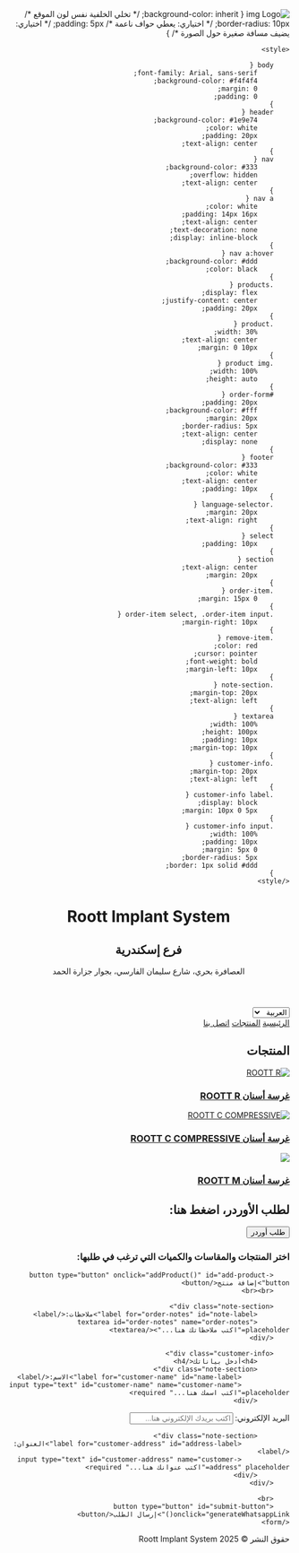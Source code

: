 <html lang="ar" dir="rtl">
<head>
    <meta charset="UTF-8">
    <meta name="viewport" content="width=device-width, initial-scale=1.0">
    <meta name="description" content="Roott Implant System Alexandria Branch - Leading Implant Solutions">
    <title>Roott Implant System - فرع إسكندرية</title>
    <link rel="shortcut icon" href="https://github.com/anas0mar/Roott-Implant-Alex-Branch/blob/main/favicon.ico">
    <link rel="apple-touch-icon" sizes="180x180" href="https://github.com/anas0mar/Roott-Implant-Alex-Branch/blob/main/favicon.ico">
    <meta name="msapplication-TileImage" content="https://github.com/anas0mar/Roott-Implant-Alex-Branch/blob/main/favicon.ico">
    <meta name="theme-color" content="#ffffff">
    <img src="https://i.postimg.cc/V5yfWKX9/apple-touch-icon.png" alt="Logo">
    img {
    background-color: inherit; /* تخلي الخلفية نفس لون الموقع */
    border-radius: 10px; /* اختياري: يعطي حواف ناعمة */
    padding: 5px; /* اختياري: يضيف مسافة صغيرة حول الصورة */
}



    <style>
        
        body {
            font-family: Arial, sans-serif;
            background-color: #f4f4f4;
            margin: 0;
            padding: 0;
        }
        header {
            background-color: #1e9e74;
            color: white;
            padding: 20px;
            text-align: center;
        }
        nav {
            background-color: #333;
            overflow: hidden;
            text-align: center;
        }
        nav a {
            color: white;
            padding: 14px 16px;
            text-align: center;
            text-decoration: none;
            display: inline-block;
        }
        nav a:hover {
            background-color: #ddd;
            color: black;
        }
        .products {
            display: flex;
            justify-content: center;
            padding: 20px;
        }
        .product {
            width: 30%;
            text-align: center;
            margin: 0 10px;
        }
        .product img {
            width: 100%;
            height: auto;
        }
        #order-form {
            padding: 20px;
            background-color: #fff;
            margin: 20px;
            border-radius: 5px;
            text-align: center;
            display: none;
        }
        footer {
            background-color: #333;
            color: white;
            text-align: center;
            padding: 10px;
        }
        .language-selector {
            margin: 20px;
            text-align: right;
        }
        select {
            padding: 10px;
        }
        section {
            text-align: center;
            margin: 20px;
        }
        .order-item {
            margin: 15px 0;
        }
        .order-item select, .order-item input {
            margin-right: 10px;
        }
        .remove-item {
            color: red;
            cursor: pointer;
            font-weight: bold;
            margin-left: 10px;
        }
        .note-section {
            margin-top: 20px;
            text-align: left;
        }
        textarea {
            width: 100%;
            height: 100px;
            padding: 10px;
            margin-top: 10px;
        }
        .customer-info {
            margin-top: 20px;
            text-align: left;
        }
        .customer-info label {
            display: block;
            margin: 10px 0 5px;
        }
        .customer-info input {
            width: 100%;
            padding: 10px;
            margin: 5px 0;
            border-radius: 5px;
            border: 1px solid #ddd;
        }
    </style>
</head>
<body>

<header>
    <h1 id="site-title">Roott Implant System</h1>
    <h2 id="branch-title">فرع إسكندرية</h2>     <p id="branch-address">العصافرة بحري، شارع سليمان الفارسي، بجوار جزارة الحمد</p>


</header>

<div class="language-selector">
    <select onchange="changeLanguage(this.value)">
        <option value="ar">العربية</option>
        <option value="en">English</option>
    </select>
</div>

<nav>
    <a href="#home" id="home-link">الرئيسية</a>
    <a href="#products" id="products-link">المنتجات</a>
    <a href="tel:+201099331401" id="contact-link">اتصل بنا</a>

</nav>

<section id="products">
    <h2 id="products-title">المنتجات</h2>
    <div class="products">
        <div class="product">
            <a href="https://trate.com/products/rootform/implants/" target="_blank">
                <img src="https://i.postimg.cc/FstbTzm8/R4212-05-Content-of-the-package.png"
 alt="ROOTT R">
                <h3 id="product1-name">غرسة أسنان ROOTT R</h3>
            </a>
        </div>
        <div class="product">
            <a href="https://trate.com/products/compressive/implants-c/" target="_blank">
                <img src="https://i.postimg.cc/9FTb2TJc/16884689130.png" alt="ROOTT C COMPRESSIVE">
                <h3 id="product2-name">غرسة أسنان ROOTT C COMPRESSIVE</h3>
            </a>
        </div>
        <div class="product">
            <a href="https://trate.com/products/compressive-m/implants-cm/" target="_blank">
                <img src="https://i.postimg.cc/cHXjQ3Pp/C5010m-02-e1683015099570.webp">
                <h3 id="product3-name">غرسة أسنان ROOTT M</h3>
            </a>
        </div>
    </div>
</section>

<section id="order">
    <h2 id="order-title">لطلب الأوردر، اضغط هنا:</h2>
    <button onclick="openOrderForm()" id="order-button">طلب أوردر</button>
</section>

<div id="order-form">
    <h3 id="order-form-title">اختر المنتجات والمقاسات والكميات التي ترغب في طلبها:</h3>
    <form id="whatsapp-form" action="" method="get" target="_blank">
        <div id="order-items">
            <!-- Dynamically added items will appear here -->
        </div>
        
        <button type="button" onclick="addProduct()" id="add-product-button">إضافة منتج</button>
        <br><br>
        
        <div class="note-section">
            <label for="order-notes" id="note-label">ملاحظات:</label>
            <textarea id="order-notes" name="order-notes" placeholder="اكتب ملاحظاتك هنا..."></textarea>
        </div>

        <div class="customer-info">
            <h4>أدخل بياناتك</h4>
            <div class="note-section">
                <label for="customer-name" id="name-label">الاسم:</label>
                <input type="text" id="customer-name" name="customer-name" placeholder="اكتب اسمك هنا..." required>
            </div>
<div class="note-section">
    <label for="customer-email" id="email-label">البريد الإلكتروني:</label>
    <input type="email" id="customer-email" name="customer-email" placeholder="اكتب بريدك الإلكتروني هنا..." required>
</div>



            <div class="note-section">
                <label for="customer-address" id="address-label">العنوان:</label>
                <input type="text" id="customer-address" name="customer-address" placeholder="اكتب عنوانك هنا..." required>
            </div>
        </div>
        
        <br>
        <button type="button" id="submit-button" onclick="generateWhatsappLink()">إرسال الطلب</button>
    </form>
</div>

<footer>
    <p id="footer-text">حقوق النشر © 2025 Roott Implant System</p>
</footer>

<script>
    const productsData = {
        "ROOTT R": [
            "R3010", "R3012", "R3014", "R3016", "R3506", "R3508", "R3510", "R3512", "R3514", "R3516", "R3806", "R3808", "R3810", "R3812", "R3814", "R3816", "R4206", "R4208", "R4210", "R4212", "R4214", "R4216", "R4806", "R4808", "R4810", "R4812", "R4814", "R4816", "R5506", "R5508", "R5510", "R5512", "R5514", "R5516"
        ],
        "ROOTT C COMPRESSIVE": [
            "C3006", "C3008", "C3010", "C3012", "C3014", "C3016", "C3506", "C3508", "C3510", "C3512", "C3514", "C3516", "C4006", "C4008", "C4010", "C4012", "C4014", "C4016", "C4506", "C4508", "C4510", "C4512", "C4514", "C4516", "C5006", "C5008", "C5010", "C5012", "C5014", "C5016", "C5506", "C5508", "C5510", "C5512", "C5514", "C5516"
        ],
        "ROOTT M": [
            "C3006M", "C3008M", "C3010M", "C3012M", "C3014M", "C3016M", "C3506M", "C3508M", "C3510M", "C3512M", "C3514M", "C3516M", "C4006M", "C4008M", "C4010M", "C4012M", "C4014M", "C4016M", "C4506M", "C4508M", "C4510M", "C4512M", "C4514M", "C4516M", "C5006M", "C5008M", "C5010M", "C5012M", "C5014M", "C5016M", "C5506M", "C5508M", "C5510M", "C5512M", "C5514M", "C5516M"
        ]
    };

    let orderItemCount = 0;

   function generateWhatsappLink() {
    let orderItems = [];
    let notes = document.getElementById('order-notes').value;
    let name = document.getElementById('customer-name').value;
    let email = document.getElementById('customer-email').value;
    let address = document.getElementById('customer-address').value;

    // التحقق من المدخلات
    if (name.trim() === '') {
        alert('الرجاء إدخال اسم العميل');
        return;
    }
    if (email.trim() === '' || !validateEmail(email)) {
        alert('الرجاء إدخال بريد إلكتروني صحيح');
        return;
    }
    if (address.trim() === '') {
        alert('الرجاء إدخال العنوان');
        return;
    }

    const orderItemsContainer = document.getElementById('order-items');
    const orderItemDivs = orderItemsContainer.getElementsByClassName('order-item');
    if (orderItemDivs.length === 0) {
        alert('الرجاء إضافة منتج واحد على الأقل');
        return;
    }

    let tableHeader = `Product | Size | Quantity\n`;
    tableHeader += `-------------------------------------\n`;
    orderItems.push(tableHeader);

    let productValid = true;
    let quantityValid = true;

    for (let itemDiv of orderItemDivs) {
        const productSelect = itemDiv.querySelector('select[name^="product-"]');
        const sizeSelect = itemDiv.querySelector('select[name^="size-"]');
        const quantityInput = itemDiv.querySelector('input[name^="quantity-"]');

        const productName = productSelect.options[productSelect.selectedIndex].value;
        const sizeName = sizeSelect.options[sizeSelect.selectedIndex].value;
        const quantity = quantityInput.value;

        // التحقق من المنتج
        if (productName === '') {
            productValid = false;
            break;
        }

        // التحقق من الحجم
        if (sizeName === '') {
            productValid = false;
            break;
        }

        // التحقق من الكمية
        if (quantity === '' || parseInt(quantity) <= 0) {
            quantityValid = false;
            break;
        }

        orderItems.push(`${productName} | ${sizeName} | ${quantity}\n`);
    }

    if (!productValid) {
        alert('الرجاء اختيار منتج وحجم لكل عنصر');
        return;
    }

    if (!quantityValid) {
        alert('الرجاء إدخال كمية صحيحة أكبر من صفر لكل منتج');
        return;
    }

    let message = encodeURIComponent(`الاسم: ${name}\nالبريد الإلكتروني: ${email}\nالعنوان: ${address}\n\n${orderItems.join('')}`);
    message += `\nملاحظات: ${encodeURIComponent(notes)}`;

    const whatsappLink = `https://wa.me/201099331401?text=${message}`;
    window.open(whatsappLink, "_blank");
}
// التحقق من صحة البريد الإلكتروني
function validateEmail(email) {
    const regex = /^[a-zA-Z0-9._-]+@[a-zA-Z0-9.-]+\.[a-zA-Z]{2,6}$/;
    return regex.test(email);
}
    function addProduct() {
        orderItemCount++;

        const orderItemsContainer = document.getElementById('order-items');
        
        const orderItemDiv = document.createElement('div');
        orderItemDiv.classList.add('order-item');
        
        const productSelect = document.createElement('select');
        productSelect.name = `product-${orderItemCount}`;
        const sizeSelect = document.createElement('select');
        sizeSelect.name = `size-${orderItemCount}`;
        const quantityInput = document.createElement('input');
        quantityInput.name = `quantity-${orderItemCount}`;
        quantityInput.type = 'number';
        quantityInput.placeholder = 'العدد';

        // Add product options dynamically
        Object.keys(productsData).forEach(product => {
            const option = document.createElement('option');
            option.value = product;
            option.innerText = product;
            productSelect.appendChild(option);
        });

        // Add sizes options dynamically based on product selected
        productSelect.addEventListener('change', function() {
            const selectedProduct = this.value;
            const sizes = productsData[selectedProduct];
            sizeSelect.innerHTML = ''; // Clear existing sizes
            sizes.forEach(size => {
                const sizeOption = document.createElement('option');
                sizeOption.value = size;
                sizeOption.innerText = size;
                sizeSelect.appendChild(sizeOption);
            });
        });

        // Trigger initial size load
        productSelect.dispatchEvent(new Event('change'));

        const removeButton = document.createElement('span');
        removeButton.classList.add('remove-item');
        removeButton.innerText = 'إزالة';
        removeButton.onclick = function() {
            orderItemDiv.remove();
        };

        orderItemDiv.appendChild(productSelect);
        orderItemDiv.appendChild(sizeSelect);
        orderItemDiv.appendChild(quantityInput);
        orderItemDiv.appendChild(removeButton);

        orderItemsContainer.appendChild(orderItemDiv);
    }

    function openOrderForm() {
        document.getElementById('order-form').style.display = 'block';
    }

    function changeLanguage(language) {
        const elementsToTranslate = {
            "ar": {
                "site-title": "Roott Implant System",
                "branch-title": "فرع إسكندرية",
        "branch-address": "العصافرة بحري، شارع سليمان الفارسي، بجوار جزارة الحمد",
                "products-title": "المنتجات",
                "order-title": "لطلب الأوردر، اضغط هنا:",
                "order-button": "طلب أوردر",
                "order-form-title": "اختر المنتجات والمقاسات والكميات التي ترغب في طلبها:",
                "add-product-button": "إضافة منتج",
                "note-label": "ملاحظات:",
                "name-label": "الاسم:",
                "address-label": "العنوان:",
                "submit-button": "إرسال الطلب",
                "footer-text": "حقوق النشر © 2025 Roott Implant System"
            },
            "en": {
                "site-title": "Roott Implant System",
                "branch-title": "Alexandria Branch",
        "branch-address": "Al-Asafra Bahari, Sulaiman Al-Farsi Street, Next to Al-Hamd Butchery",
                "products-title": "Products",
                "order-title": "To place an order, click here:",
                "order-button": "Order Now",
                "order-form-title": "Choose the products, sizes, and quantities you wish to order:",
                "add-product-button": "Add Product",
                "note-label": "Notes:",
                "name-label": "Name:",
                "address-label": "Address:",
                "submit-button": "Submit Order",
                "footer-text": "Copyright © 2025 Roott Implant System"
            }
        };

        const translations = elementsToTranslate[language];
        for (const [id, translation] of Object.entries(translations)) {
            document.getElementById(id).innerText = translation;
        }
    }
</script>
</body>
</html>

